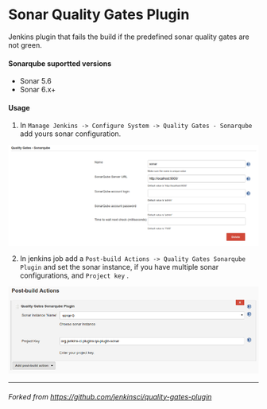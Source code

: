 # Sonar Quality Gates Plugin
Jenkins plugin that fails the build if the predefined sonar quality gates are not green.

#### Sonarqube suportted versions

* Sonar 5.6
* Sonar 6.x+

#### Usage 

1. In `Manage Jenkins -> Configure System -> Quality Gates - Sonarqube` add yours sonar configuration.

![Plugin Configuration](docs/img/sonar-config.png)

2. In jenkins job add a `Post-build Actions -> Quality Gates Sonarqube Plugin` and set the sonar instance, if you have multiple sonar configurations, and `Project key` .

![Job Configuration](docs/img/post-build.png)

_______
###### _Forked from https://github.com/jenkinsci/quality-gates-plugin_
